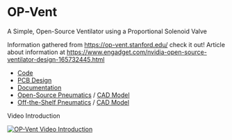 # OP-Vent
A Simple, Open-Source Ventilator using a Proportional Solenoid Valve

Information gathered from https://op-vent.stanford.edu/ check it out!
Article about information at https://www.engadget.com/nvidia-open-source-ventilator-design-165732445.html

- [Code](/code)
- [PCB Design](/OPVentPCB_V2.2)
- [Documentation](https://op-vent.stanford.edu/docs/need.html)
- [Open-Source Pneumatics](https://op-vent.stanford.edu/open-source_pneumatics.html) / [CAD Model](/models/op-vent_open-source-components.STEP)
- [Off-the-Shelf Pneumatics](https://op-vent.stanford.edu/off-the-shelf_pneumatics.html) / [CAD Model](/models/op-vent_off-the-shelf-components.STEP)

Video Introduction

[![OP-Vent Video Introduction](https://img.youtube.com/vi/vAR43ow1w0Q/0.jpg)](https://youtu.be/vAR43ow1w0Q)
